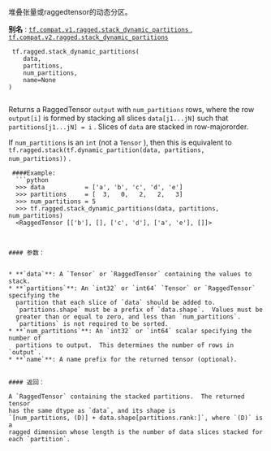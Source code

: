 堆叠张量或raggedtensor的动态分区。

**别名** : [ `tf.compat.v1.ragged.stack_dynamic_partitions` ](/api_docs/python/tf/ragged/stack_dynamic_partitions), [ `tf.compat.v2.ragged.stack_dynamic_partitions` ](/api_docs/python/tf/ragged/stack_dynamic_partitions)

```
 tf.ragged.stack_dynamic_partitions(
    data,
    partitions,
    num_partitions,
    name=None
)
 
```

Returns a RaggedTensor  `output`  with  `num_partitions`  rows, where the row `output[i]`  is formed by stacking all slices  `data[j1...jN]`  such that `partitions[j1...jN] = i` .  Slices of  `data`  are stacked in row-majororder.

If  `num_partitions`  is an  `int`  (not a  `Tensor` ), then this is equivalent to `tf.ragged.stack(tf.dynamic_partition(data, partitions, num_partitions))` .

```
 ####Example:
  ```python
  >>> data           = ['a', 'b', 'c', 'd', 'e']
  >>> partitions     = [  3,   0,   2,   2,   3]
  >>> num_partitions = 5
  >>> tf.ragged.stack_dynamic_partitions(data, partitions, num_partitions)
  <RaggedTensor [['b'], [], ['c', 'd'], ['a', 'e'], []]>
 
```

```
 
#### 参数：


* **`data`**: A `Tensor` or `RaggedTensor` containing the values to stack.
* **`partitions`**: An `int32` or `int64` `Tensor` or `RaggedTensor` specifying the
  partition that each slice of `data` should be added to.
  `partitions.shape` must be a prefix of `data.shape`.  Values must be
  greater than or equal to zero, and less than `num_partitions`.
  `partitions` is not required to be sorted.
* **`num_partitions`**: An `int32` or `int64` scalar specifying the number of
  partitions to output.  This determines the number of rows in `output`.
* **`name`**: A name prefix for the returned tensor (optional).


#### 返回：

A `RaggedTensor` containing the stacked partitions.  The returned tensor
has the same dtype as `data`, and its shape is
`[num_partitions, (D)] + data.shape[partitions.rank:]`, where `(D)` is a
ragged dimension whose length is the number of data slices stacked for
each `partition`.
 
```

